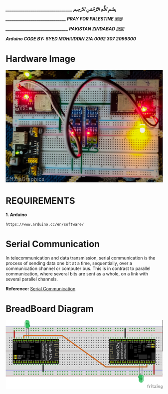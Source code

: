 ***________________________________ بِسْمِ اللَّهِ الرَّحْمَنِ الرَّحِيم***

***_____________________________ PRAY FOR PALESTINE 🇵🇸***

***______________________________ PAKISTAN ZINDABAD 🇵🇰***

***Arduino CODE BY:***
***SYED MOHIUDDIN ZIA***
***0092 307 2099300***

# Hardware Image
![Project Image](https://github.com/syedmohiuddinzia/SerComESP32uino/blob/main/ProjectImage.jpeg)

# REQUIREMENTS

**1. Arduino**  
```
https://www.arduino.cc/en/software/
```

# Serial Communication

In telecommunication and data transmission, serial communication is the process of sending data one bit at a time, sequentially, over a communication channel or computer bus. This is in contrast to parallel communication, where several bits are sent as a whole, on a link with several parallel channels.

**Reference:**
[Serial Communication](https://en.wikipedia.org/wiki/Serial_communication)


# BreadBoard Diagram
![BreadBoard Diagram](https://github.com/syedmohiuddinzia/SerComESP32uino/blob/main/ESP32RxTxCom.png)

